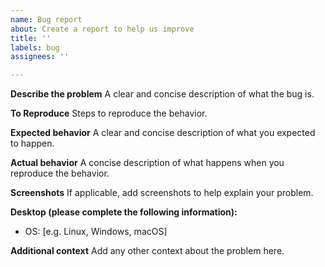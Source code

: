 ```yaml
---
name: Bug report
about: Create a report to help us improve
title: ''
labels: bug
assignees: ''

---
```


**Describe the problem**
A clear and concise description of what the bug is.

**To Reproduce**
Steps to reproduce the behavior.

**Expected behavior**
A clear and concise description of what you expected to happen.

**Actual behavior**
A concise description of what happens when you reproduce the behavior.

**Screenshots**
If applicable, add screenshots to help explain your problem.

**Desktop (please complete the following information):**
 - OS: [e.g. Linux, Windows, macOS]

**Additional context**
Add any other context about the problem here.
